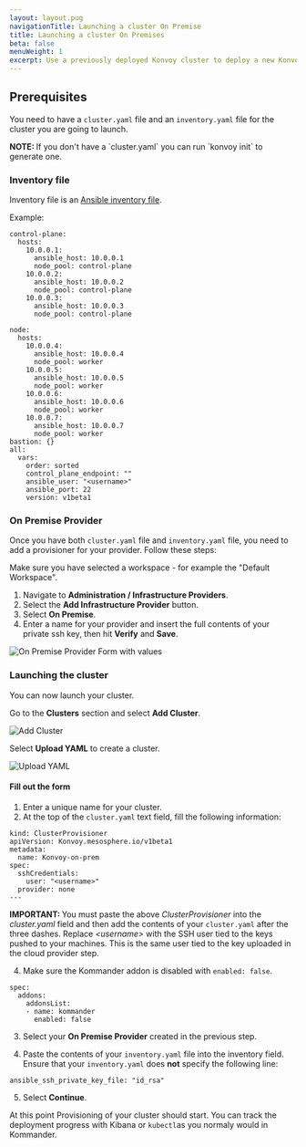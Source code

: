 ```yaml
---
layout: layout.pug
navigationTitle: Launching a cluster On Premise
title: Launching a cluster On Premises
beta: false
menuWeight: 1
excerpt: Use a previously deployed Konvoy cluster to deploy a new Konvoy cluster with Kommander On Premise Provider
---
```


## Prerequisites

You need to have a `cluster.yaml` file and an `inventory.yaml` file for the cluster you are going to launch.

<p class="message--note"><strong>NOTE: </strong>If you don't have a `cluster.yaml` you can run `konvoy init` to generate one.
</p>

### Inventory file

Inventory file is an [Ansible inventory file](https://docs.ansible.com/ansible/latest/user_guide/intro_inventory.html).

Example:

```
control-plane:
  hosts:
    10.0.0.1:
      ansible_host: 10.0.0.1
      node_pool: control-plane
    10.0.0.2:
      ansible_host: 10.0.0.2
      node_pool: control-plane
    10.0.0.3:
      ansible_host: 10.0.0.3
      node_pool: control-plane

node:
  hosts:
    10.0.0.4:
      ansible_host: 10.0.0.4
      node_pool: worker
    10.0.0.5:
      ansible_host: 10.0.0.5
      node_pool: worker
    10.0.0.6:
      ansible_host: 10.0.0.6
      node_pool: worker
    10.0.0.7:
      ansible_host: 10.0.0.7
      node_pool: worker
bastion: {}
all:
  vars:
    order: sorted
    control_plane_endpoint: ""
    ansible_user: "<username>"
    ansible_port: 22
    version: v1beta1
```

### On Premise Provider

Once you have both `cluster.yaml` file and `inventory.yaml` file, you need to add a provisioner for your provider. Follow these steps:

Make sure you have selected a workspace - for example the "Default Workspace".

1. Navigate to **Administration / Infrastructure Providers**.
2. Select the **Add Infrastructure Provider** button.
3. Select **On Premise**.
4. Enter a name for your provider and insert the full contents of your private ssh key, then hit **Verify** and **Save**.

![On Premise Provider Form with values](/ksphere/kommander/1.1/img/On-prem-provider-with-values.png)

### Launching the cluster

You can now launch your cluster.

Go to the **Clusters** section and select **Add Cluster**.

![Add Cluster](/ksphere/kommander/1.1/img/clusters-header.png)

Select **Upload YAML** to create a cluster.

![Upload YAML](/ksphere/kommander/1.1/img/add-cluster.png)

#### Fill out the form

1. Enter a unique name for your cluster.
2. At the top of the `cluster.yaml` text field, fill the following information:

```
kind: ClusterProvisioner
apiVersion: Konvoy.mesosphere.io/v1beta1
metadata:
  name: Konvoy-on-prem
spec:
  sshCredentials:
    user: "<username>"
  provider: none
---
```

<p class="message--important"><strong>IMPORTANT: </strong>You must paste the above <i>ClusterProvisioner</i> into the <i>cluster.yaml</i> field and then add the contents of your <code>cluster.yaml</code> after the three dashes. Replace <i>&lt;username&gt;</i> with the SSH user tied to the keys pushed to your machines. This is the same user tied to the key uploaded in the cloud provider step.</p>

4. Make sure the Kommander addon is disabled with `enabled: false`.

```
spec:
  addons:
    addonsList:
    - name: kommander
      enabled: false
```

3. Select your **On Premise Provider** created in the previous step.

4. Paste the contents of your `inventory.yaml` file into the inventory field. Ensure that your `inventory.yaml` does **not** specify the following line:

```
ansible_ssh_private_key_file: "id_rsa"
```

5. Select **Continue**.

At this point Provisioning of your cluster should start. You can track the deployment progress with Kibana or `kubectl`as you normaly would in Kommander.
